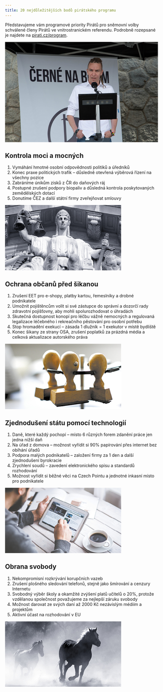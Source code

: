 ```yaml
---
title: 20 nejdůležitějších bodů pirátského programu
---
```


Představujeme vám programové priority Pirátů pro sněmovní volby schválené členy Pirátů ve vnitrostranickém referendu. Podrobně rozepsané je najdete na [pirati.cz/program](https://www.pirati.cz/program).

![Ivan Bartoš představuje program](/assets/img/program/20-ivan.jpg)

## Kontrola moci a mocných

1. Vymáhání hmotné osobní odpovědnosti politiků a úředníků
2. Konec praxe politických trafik – důsledně otevřená výběrová řízení na všechny pozice
3. Zabráníme únikům zisků z ČR do daňových ráj
4. Postupné zrušení podpory biopaliv a důsledná kontrola poskytovaných zemědělských dotací
5. Donutíme ČEZ a další státní firmy zveřejňovat smlouvy

![Kontrola moci a mocných](/assets/img/program/20-justice.jpg "Kontrola moci a mocných")

## Ochrana občanů před šikanou

1. Zrušení EET pro e-shopy, platby kartou, řemeslníky a drobné podnikatele
2. Umožnit pojištěncům volit si své zástupce do správní a dozorčí rady zdravotní pojišťovny, aby mohli spolurozhodovat o úhradách
3. Skutečná dostupnost konopí pro léčbu vážně nemocných a regulovaná legalizace léčebného i rekreačního pěstování pro osobní potřebu
4. Stop hromadění exekucí – zásada 1 dlužník = 1 exekutor v místě bydliště
5. Konec šikany ze strany OSA, zrušení poplatků za prázdná média a celková aktualizace autorského práva

![Ochrana občanů před šikanou](/assets/img/program/20-byro.jpg "Ochrana občanů před šikanou")

## Zjednodušení státu pomocí technologií

1. Daně, které každý pochopí – místo 6 různých forem zdanění práce jen jedna nižší daň
2. Na úřad z domova – možnost vyřídit si 90% papírování přes internet bez obíhání úřadů
3. Podpora malých podnikatelů – založení firmy za 1 den a další zjednodušení byrokracie
4. Zrychlení soudů – zavedení elektronického spisu a standardů rozhodování
5. Možnost vyřídit si běžné věci na Czech Pointu a jednotné inkasní místo pro podnikatele

![Zjednodušení státu pomocí technologií](/assets/img/program/20-digital.jpg "Zjednodušení státu pomocí technologií")

## Obrana svobody

1. Nekompromisní rozkrývání korupčních vazeb
2. Zrušení plošného sledování telefonů, stejně jako šmírování a cenzury Internetu
3. Svobodný výběr školy a okamžité zvýšení platů učitelů o 20%, protože vzdělanou společnost považujeme za nejlepší záruku svobody
4. Možnost darovat ze svých daní až 2000 Kč nezávislým médiím a projektům
5. Aktivní účast na rozhodování v EU

![Obrana svobody](/assets/img/program/20-svoboda.jpg "Obrana svobody")
